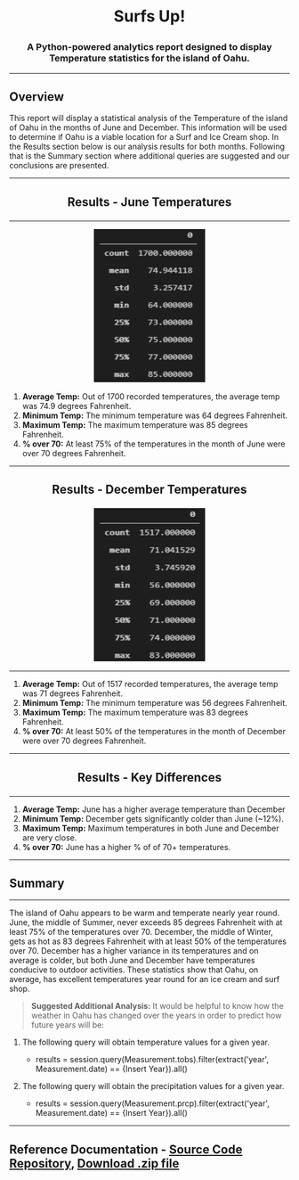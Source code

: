 # **<p align="center">Surfs Up!</p>**

### **<p align="center">A Python-powered analytics report designed to display Temperature statistics for the island of Oahu.</p>**

---
## Overview
This report will display a statistical analysis of the Temperature of the island of Oahu in the months of June and December. This information will be used to determine if Oahu is a viable location for a Surf and Ice Cream shop. In the Results section below is our analysis results for both months. Following that is the Summary section where additional queries are suggested and our conclusions are presented.

---
## **<p align="center">Results - June Temperatures</p>**
---

<p align="center">
   <img width="200" height="275" src="https://github.com/Jamesrx33/Surfs-Up/blob/main/Resources/June_Statistics.png?raw=true">
</p>

1. **Average Temp:** Out of 1700 recorded temperatures, the average temp was 74.9 degrees Fahrenheit.
2. **Minimum Temp:** The minimum temperature was 64 degrees Fahrenheit.
3. **Maximum Temp:** The maximum temperature was 85 degrees Fahrenheit.
4. **% over 70:** At least 75% of the temperatures in the month of June were over 70 degrees Fahrenheit.
 
---
## **<p align="center">Results - December Temperatures</p>**

<p align="center">
   <img width="200" height="275" src="https://github.com/Jamesrx33/Surfs-Up/blob/main/Resources/December_Statistics.png?raw=true">
</p>

---

1. **Average Temp:** Out of 1517 recorded temperatures, the average temp was 71 degrees Fahrenheit.
2. **Minimum Temp:** The minimum temperature was 56 degrees Fahrenheit.
3. **Maximum Temp:** The maximum temperature was 83 degrees Fahrenheit.
4. **% over 70:** At least 50% of the temperatures in the month of December were over 70 degrees Fahrenheit.

---
## **<p align="center">Results - Key Differences</p>**
---

1. **Average Temp:** June has a higher average temperature than December
2. **Minimum Temp:** December gets significantly colder than June (~12%).
3. **Maximum Temp:** Maximum temperatures in both June and December are very close.
4. **% over 70:** June has a higher % of of 70+ temperatures.

---
## Summary
---

The island of Oahu appears to be warm and temperate nearly year round. June, the middle of Summer, never exceeds 85 degrees Fahrenheit with at least 75% of the temperatures over 70. December, the middle of Winter, gets as hot as 83 degrees Fahrenheit with at least 50% of the temperatures over 70. December has a higher variance in its temperatures and on average is colder, but both June and December have temperatures conducive to outdoor activities. These statistics show that Oahu, on average, has excellent temperatures year round for an ice cream and surf shop.

> **Suggested Additional Analysis:** It would be helpful to know how the weather in Oahu has changed over the years in order to predict how future years will be:

1. The following query will obtain temperature values for a given year.

    * results = session.query(Measurement.tobs).filter(extract('year', Measurement.date) == {Insert Year}).all()

2. The following query will obtain the precipitation values for a given year.

    * results = session.query(Measurement.prcp).filter(extract('year', Measurement.date) == {Insert Year}).all()


---

## Reference Documentation - [Source Code Repository](https://github.com/Jamesrx33/Surfs-Up), [Download .zip file](https://github.com/Jamesrx33/Surfs-Up/archive/refs/heads/main.zip)
